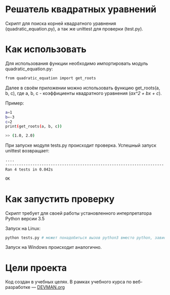 # Решатель квадратных уравнений

Скрипт для поиска корней квадратного уравнения (quadratic_equation.py), а так же unittest для проверки (test.py).

# Как использовать

Для использования функции необходимо импортировать модуль quadratic_equation.py:
```bash
from quadratic_equation import get_roots
```
Далее в своём приложении можно использовать функцию get_roots(a, b, c), где a, b, c - коэффициенты квадратного уравнения (*ax^2 + bx + c*).

Пример:
```bash
a=1
b=-3
c=2
print(get_roots(a, b, c))

>> (1.0, 2.0)
```

При запуске модуля tests.py происходит проверка. Успешный запуск unittest возвращает:

```bash
....
----------------------------------------------------------------------
Ran 4 tests in 0.042s

OK
```

# Как запустить проверку

Скрипт требует для своей работы установленного интерпретатора Python версии 3.5

Запуск на Linux:

```bash
python tests.py # может понадобиться вызов python3 вместо python, зависит от настроек операционной системы
```

Запуск на Windows происходит аналогично.

# Цели проекта

Код создан в учебных целях. В рамках учебного курса по веб-разработке ― [DEVMAN.org](https://devman.org)
